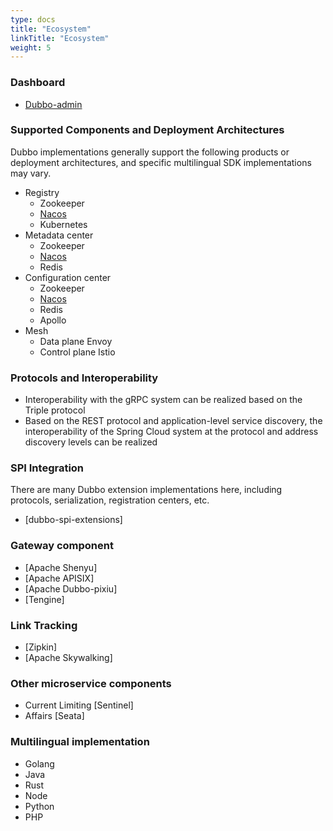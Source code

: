 ```yaml
---
type: docs
title: "Ecosystem"
linkTitle: "Ecosystem"
weight: 5
---
```

### Dashboard

* [Dubbo-admin](https://github.com/apache/dubbo-admin)

### Supported Components and Deployment Architectures

Dubbo implementations generally support the following products or deployment architectures, and specific multilingual SDK implementations may vary.

* Registry
  * Zookeeper
  * [Nacos](https://nacos.io/zh-cn/docs/use-nacos-with-dubbo.html)
  * Kubernetes
* Metadata center
  * Zookeeper
  * [Nacos](https://nacos.io/zh-cn/docs/use-nacos-with-dubbo.html)
  * Redis
* Configuration center
  * Zookeeper
  * [Nacos](https://nacos.io/zh-cn/docs/use-nacos-with-dubbo.html)
  * Redis
  * Apollo
* Mesh
  * Data plane Envoy
  * Control plane Istio

### Protocols and Interoperability
* Interoperability with the gRPC system can be realized based on the Triple protocol
* Based on the REST protocol and application-level service discovery, the interoperability of the Spring Cloud system at the protocol and address discovery levels can be realized

### SPI Integration
There are many Dubbo extension implementations here, including protocols, serialization, registration centers, etc.
* [dubbo-spi-extensions]

### Gateway component
* [Apache Shenyu]
* [Apache APISIX]
* [Apache Dubbo-pixiu]
* [Tengine]

### Link Tracking
* [Zipkin]
* [Apache Skywalking]

### Other microservice components
* Current Limiting [Sentinel]
* Affairs [Seata]

### Multilingual implementation
* Golang
* Java
* Rust
* Node
* Python
* PHP